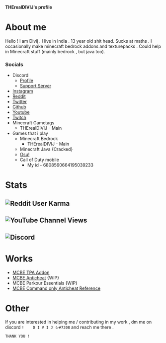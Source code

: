 **THErealDIVIJ's profile** 

# About me 
Hello ! I am Divij . I live in India . 13 year old shit head. Sucks at maths . I occasionally make minecraft bedrock addons and texturepacks . Could help in Minecraft stuff (mainly bedrock , but java too). 


### Socials 

  * Discord 
      * [Profile](https://discords.com/bio/p/THErealDIVIJ)
      * [Support Server](https://discord.gg/y7uVCGSyV9)
  * [Instagram](https://www.instagram.com/divijoninsta/)
  * [Reddit](https://www.reddit.com/user/NUuBstr)
  * [Twitter](https://twitter.com/DIVIJnotTAKEN)
  * [Github](https://github.com/QUATERS11/)
  * [Youtube](https://www.youtube.com/channel/UCMcypkxhhFTzhKqh5XJaVjg)
  * [Twitch](https://www.twitch.tv/totallynotdivij)
  * Minecraft Gametags
     * THErealDIVIJ - Main
   * Games that i play
     * Minecraft Bedrock 
       * THErealDIVIJ - Main
     * Minecraft Java {Cracked}
     * [Osu!](https://osu.ppy.sh/users/28980342)
     * Call of Duty mobile
         * My id - 6808560664195039233
# Stats 
![Reddit User Karma](https://img.shields.io/reddit/user-karma/combined/NUuBstr?label=Reddit%20Karma&style=for-the-badge)
-
![YouTube Channel Views](https://img.shields.io/youtube/channel/views/UCMcypkxhhFTzhKqh5XJaVjg?label=Youtube%20Views&style=for-the-badge)
-

![Discord](https://img.shields.io/discord/945225692776398880?label=My%20server%20&style=for-the-badge)
-

# Works
* [MCBE TPA Addon](https://github.com/QUATERS11/mcbe-tpa-addon)
* [MCBE Anticheat](https://github.com/QUATERS11/Crown-Anticheat) {WIP}
* MCBE Parkour Essentials {WIP}
* [MCBE Command only Anticheat Reference](https://github.com/QUATERS11/MCBE-cmd-only-anticheat)
# Other
If you are interested in helping me / contributing in my work , dm me on discord ``!    𝙳 𝙸 𝚅 𝙸 𝙹 シ#7208`` and reach me there . 



```
THANK YOU !
 ```



